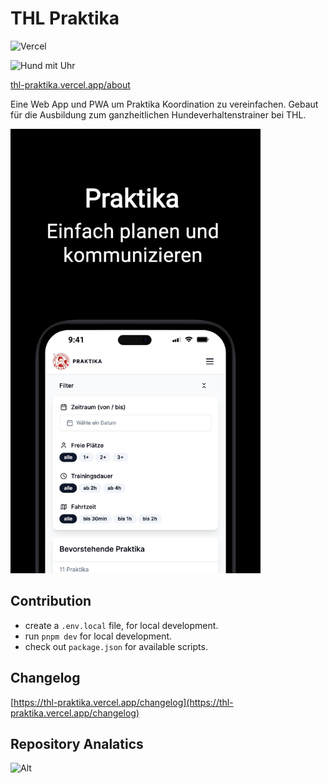 # THL Praktika

![Vercel](https://vercelbadge.vercel.app/api/kitsunekyo/thl-praktika)

<img alt="Hund mit Uhr" src="https://thl-praktika.vercel.app/img/dog-clock.svg" width="100">

[thl-praktika.vercel.app/about](https://thl-praktika.vercel.app/about)

Eine Web App und PWA um Praktika Koordination zu vereinfachen. Gebaut für die Ausbildung zum ganzheitlichen Hundeverhaltenstrainer bei THL.

<img src="public/pwa/screenshot-mobile1.jpg" width="400">

## Contribution

- create a `.env.local` file, for local development.
- run `pnpm dev` for local development.
- check out `package.json` for available scripts.

## Changelog

[https://thl-praktika.vercel.app/changelog](https://thl-praktika.vercel.app/changelog)

## Repository Analatics

![Alt](https://repobeats.axiom.co/api/embed/16a0d81e16e6a901f2e884eb5ef08158d66a0f24.svg "Repobeats analytics image")
